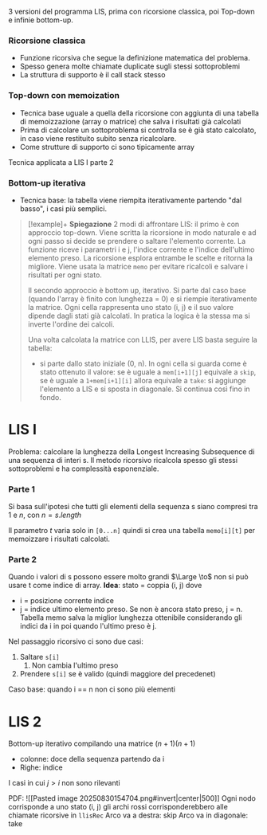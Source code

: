 3 versioni del programma LIS, prima con ricorsione classica, poi Top-down e infinie bottom-up. 

### Ricorsione classica
- Funzione ricorsiva che segue la definizione matematica del problema. 
- Spesso genera molte chiamate duplicate sugli stessi sottoproblemi
- La struttura di supporto è il call stack stesso 

### Top-down con memoization 
- Tecnica base uguale a quella della ricorsione con aggiunta di una tabella di memoizzazione (array o matrice) che salva i risultati già calcolati 
- Prima di calcolare un sottoproblema si controlla se è già stato calcolato, in caso viene restituito subito senza ricalcolare. 
- Come strutture di supporto ci sono tipicamente array 

Tecnica applicata a LIS I parte 2

### Bottom-up iterativa
- Tecnica base: la tabella viene riempita iterativamente partendo "dal basso", i casi più semplici. 

> [!example]+  **Spiegazione**
> 2 modi di affrontare LIS: 
> il primo è con approccio top-down. Viene scritta la ricorsione in modo naturale e ad ogni passo si decide se prendere o saltare l'elemento corrente. La funzione riceve i parametri i e j, l'indice corrente e l'indice dell'ultimo elemento preso. La ricorsione esplora entrambe le scelte e ritorna la migliore. 
> Viene usata la matrice `memo` per evitare ricalcoli e salvare i risultati per ogni stato. 
> 
> Il secondo approccio è bottom up, iterativo. Si parte dal caso base (quando l'array è finito con lunghezza = 0) e si riempie iterativamente la matrice. 
> Ogni cella rappresenta uno stato (i, j) e il suo valore dipende dagli stati già calcolati. 
> In pratica la logica è la stessa ma si inverte l'ordine dei calcoli. 
> 
> Una volta calcolata la matrice con LLIS, per avere LIS basta seguire la tabella: 
> - si parte dallo stato iniziale (0, n). In ogni cella si guarda come è stato ottenuto il valore: se è uguale a `mem[i+1][j]` equivale a `skip`, se è uguale a `1+mem[i+1][i]` allora equivale a `take`:  si aggiunge l'elemento a LIS e si sposta in diagonale. 
> Si continua così fino in fondo. 


# LIS I
Problema: calcolare la lunghezza della Longest Increasing Subsequence di una sequenza di interi s. 
Il metodo ricorsivo ricalcola spesso gli stessi sottoproblemi e ha complessità esponenziale. 

### Parte 1
Si basa sull'ipotesi che tutti gli elementi della sequenza s siano compresi tra $1$ e $n$, con $n=s.length$ 

Il parametro $t$ varia solo in `[0...n]` quindi si crea una tabella `memo[i][t]` per memoizzare i risultati calcolati. 

### Parte 2
Quando i valori di s possono essere molto grandi $\Large \to$ non si può usare t come indice di array. 
**Idea**: 
stato = coppia (i, j) dove 
- i = posizione corrente indice
- j = indice ultimo elemento preso. Se non è ancora stato preso, j = n. 
Tabella memo salva la miglior lunghezza ottenibile considerando gli indici da i in poi quando l'ultimo preso è j. 

Nel passaggio ricorsivo ci sono due casi: 
1. Saltare `s[i]` 
	1. Non cambia l'ultimo preso
2. Prendere `s[i]` se è valido (quindi maggiore del precedenet) 

Caso base: quando i == n non ci sono più elementi 



# LIS 2
Bottom-up iterativo compilando una matrice $(n+1)(n+1)$ 
- colonne: doce della sequenza partendo da i
- Righe: indice

I casi in cui $j>i$ non sono rilevanti 

PDF:
![[Pasted image 20250830154704.png#invert|center|500]]
Ogni nodo corrisponde a uno stato (i, j) 
gli archi rossi corrisponderebbero alle chiamate ricorsive in `llisRec` 
Arco va a destra: skip
Arco va in diagonale: take


